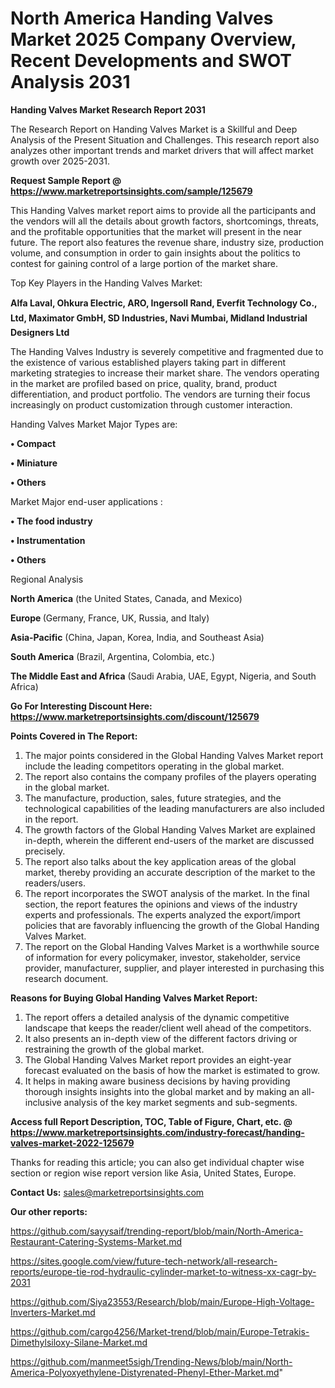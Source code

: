 # North America Handing Valves Market 2025 Company Overview, Recent Developments and SWOT Analysis 2031

<strong>Handing Valves Market Research Report 2031</strong>

The Research Report on Handing Valves Market is a Skillful and Deep Analysis of the Present Situation and Challenges. This research report also analyzes other important trends and market drivers that will affect market growth over 2025-2031.

<strong>Request Sample Report @ <a href=https://www.marketreportsinsights.com/sample/125679>https://www.marketreportsinsights.com/sample/125679</a></strong>

This Handing Valves market report aims to provide all the participants and the vendors will all the details about growth factors, shortcomings, threats, and the profitable opportunities that the market will present in the near future. The report also features the revenue share, industry size, production volume, and consumption in order to gain insights about the politics to contest for gaining control of a large portion of the market share.

Top Key Players in the Handing Valves Market:

<strong>Alfa Laval, Ohkura Electric, ARO, Ingersoll Rand, Everfit Technology Co., Ltd, Maximator GmbH, SD Industries, Navi Mumbai, Midland Industrial Designers Ltd</strong>

The Handing Valves Industry is severely competitive and fragmented due to the existence of various established players taking part in different marketing strategies to increase their market share. The vendors operating in the market are profiled based on price, quality, brand, product differentiation, and product portfolio. The vendors are turning their focus increasingly on product customization through customer interaction.

Handing Valves Market Major Types are:

<strong>• Compact

• Miniature

• Others</strong>

Market Major end-user applications :

<strong>• The food industry

• Instrumentation

• Others</strong>

Regional Analysis

</u><strong><b>North America</b></strong> (the United States, Canada, and Mexico)

<strong><b>Europe </b></strong>(Germany, France, UK, Russia, and Italy)

<strong><b>Asia-Pacific</b></strong> (China, Japan, Korea, India, and Southeast Asia)

<strong><b>South America</b></strong> (Brazil, Argentina, Colombia, etc.)

<strong><b>The Middle East and Africa</b></strong> (Saudi Arabia, UAE, Egypt, Nigeria, and South Africa)

<strong>Go For Interesting Discount Here: <a href=https://www.marketreportsinsights.com/discount/125679>https://www.marketreportsinsights.com/discount/125679</a></strong>

<strong>Points Covered in The Report:</strong>
<ol>
  <li>The major points considered in the Global Handing Valves Market report include the leading competitors operating in the global market.</li>
  <li>The report also contains the company profiles of the players operating in the global market.</li>
  <li>The manufacture, production, sales, future strategies, and the technological capabilities of the leading manufacturers are also included in the report.</li>
  <li>The growth factors of the Global Handing Valves Market are explained in-depth, wherein the different end-users of the market are discussed precisely.</li>
  <li>The report also talks about the key application areas of the global market, thereby providing an accurate description of the market to the readers/users.</li>
  <li>The report incorporates the SWOT analysis of the market. In the final section, the report features the opinions and views of the industry experts and professionals. The experts analyzed the export/import policies that are favorably influencing the growth of the Global Handing Valves Market.</li>
  <li>The report on the Global Handing Valves Market is a worthwhile source of information for every policymaker, investor, stakeholder, service provider, manufacturer, supplier, and player interested in purchasing this research document.</li>
</ol>
<strong>Reasons for Buying Global Handing Valves Market Report:</strong>

<ol>
  <li>The report offers a detailed analysis of the dynamic competitive landscape that keeps the reader/client well ahead of the competitors.</li>
  <li>It also presents an in-depth view of the different factors driving or restraining the growth of the global market.</li>
  <li>The Global Handing Valves Market report provides an eight-year forecast evaluated on the basis of how the market is estimated to grow.</li>
  <li>It helps in making aware business decisions by having providing thorough insights insights into the global market and by making an all-inclusive analysis of the key market segments and sub-segments.</li>
</ol>
<strong>Access full Report Description, TOC, Table of Figure, Chart, etc. @ <a href=https://www.marketreportsinsights.com/industry-forecast/handing-valves-market-2022-125679>https://www.marketreportsinsights.com/industry-forecast/handing-valves-market-2022-125679</a></strong>


Thanks for reading this article; you can also get individual chapter wise section or region wise report version like Asia, United States, Europe.

<strong>Contact Us:</strong>
sales@marketreportsinsights.com

<strong>Our other reports:</strong>

<a href=https://github.com/sayysaif/trending-report/blob/main/North-America-Restaurant-Catering-Systems-Market.md>https://github.com/sayysaif/trending-report/blob/main/North-America-Restaurant-Catering-Systems-Market.md</a>

<a href=https://sites.google.com/view/future-tech-network/all-research-reports/europe-tie-rod-hydraulic-cylinder-market-to-witness-xx-cagr-by-2031>https://sites.google.com/view/future-tech-network/all-research-reports/europe-tie-rod-hydraulic-cylinder-market-to-witness-xx-cagr-by-2031</a>

<a href=https://github.com/Siya23553/Research/blob/main/Europe-High-Voltage-Inverters-Market.md>https://github.com/Siya23553/Research/blob/main/Europe-High-Voltage-Inverters-Market.md</a>

<a href=https://github.com/cargo4256/Market-trend/blob/main/Europe-Tetrakis-Dimethylsiloxy-Silane-Market.md>https://github.com/cargo4256/Market-trend/blob/main/Europe-Tetrakis-Dimethylsiloxy-Silane-Market.md</a>

<a href=https://github.com/manmeet5sigh/Trending-News/blob/main/North-America-Polyoxyethylene-Distyrenated-Phenyl-Ether-Market.md>https://github.com/manmeet5sigh/Trending-News/blob/main/North-America-Polyoxyethylene-Distyrenated-Phenyl-Ether-Market.md</a>"
